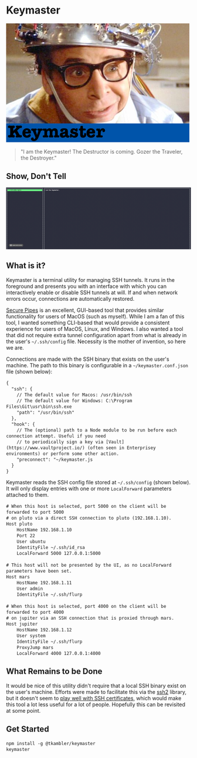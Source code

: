 # Keymaster

![Keymaster](assets/keymaster.jpg)

> "I am the Keymaster! The Destructor is coming. Gozer the Traveler, the Destroyer."

## Show, Don't Tell

![Keymaster](assets/keymaster.gif)

## What is it?

Keymaster is a terminal utility for managing SSH tunnels. It runs in the foreground and presents you with an interface with which you can interactively enable or disable SSH tunnels at will. If and when network errors occur, connections are automatically restored.

[Secure Pipes](https://www.opoet.com/pyro/index.php) is an excellent, GUI-based tool that provides similar functionality for users of MacOS (such as myself). While I am a fan of this tool, I wanted something CLI-based that would provide a consistent experience for users of MacOS, Linux, and Windows. I also wanted a tool that did not require extra tunnel configuration apart from what is already in the user's `~/.ssh/config` file. Necessity is the mother of invention, so here we are.

Connections are made with the SSH binary that exists on the user's machine. The path to this binary is configurable in a `~/keymaster.conf.json` file (shown below):

```
{
  "ssh": {
    // The default value for Macos: /usr/bin/ssh
    // The default value for Windows: C:\Program Files\Git\usr\bin\ssh.exe
    "path": "/usr/bin/ssh"
  },
  "hook": {
    // The (optional) path to a Node module to be run before each connection attempt. Useful if you need
    // to periodically sign a key via [Vault](https://www.vaultproject.io/) (often seen in Enterprisey environments) or perform some other action.
    "preconnect": "~/keymaster.js
  }
}
```

Keymaster reads the SSH config file stored at `~/.ssh/config` (shown below). It will only display entries with one or more `LocalForward` parameters attached to them.

```
# When this host is selected, port 5000 on the client will be forwarded to port 5000
# on pluto via a direct SSH connection to pluto (192.168.1.10).
Host pluto
    HostName 192.168.1.10
    Port 22
    User ubuntu
    IdentityFile ~/.ssh/id_rsa
    LocalForward 5000 127.0.0.1:5000

# This host will not be presented by the UI, as no LocalForward parameters have been set.
Host mars
    HostName 192.168.1.11
    User admin
    IdentityFile ~/.ssh/flurp

# When this host is selected, port 4000 on the client will be forwarded to port 4000
# on jupiter via an SSH connection that is proxied through mars.
Host jupiter
    HostName 192.168.1.12
    User system
    IdentityFile ~/.ssh/flurp
    ProxyJump mars
    LocalForward 4000 127.0.0.1:4000
```

## What Remains to be Done

It would be nice of this utility didn't require that a local SSH binary exist on the user's machine. Efforts were made to facilitate this via the [ssh2](https://github.com/mscdex/ssh2) library, but it doesn't seem to [play well with SSH certificates](https://github.com/mscdex/ssh2/pull/808), which would make this tool a lot less useful for a lot of people. Hopefully this can be revisited at some point.

## Get Started

```
npm install -g @tkambler/keymaster
keymaster
```
